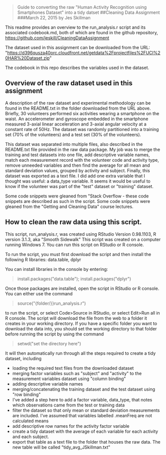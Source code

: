 > Guide to converting the raw "Human Activity Recognition using Smartphones Dataset" into a tidy datset
##Cleaning Data Assignment
###March 22, 2015
by Jes Skillman

This readme provides an overview to the run_analysis.r script and its associated codebook.md, both of which are found in the github repository,
https://github.com/jeskill/CleaningDataAssignment

The dataset used in this assignment can be downloaded from the URL:
"https://d396qusza40orc.cloudfront.net/getdata%2Fprojectfiles%2FUCI%20HAR%20Dataset.zip"

The codebook in this repo describes the variables used in the dataset. 

## Overview of the raw dataset used in this assignment
A description of the raw dataset and experimental methodology can be found in the README.txt in the folder downloaded from the URL above. 
Briefly, 30 volunteers performed six activities wearing a smartphone on the waist. An accelerometer and gyroscope embedded in the smartphone
measured 3-axial linear acceleration and 3-axial angular velocity at a constant rate of 50Hz. The dataset was randomly partitioned 
into a training set (70% of the volunteers) and a test set (30% of the volunteers). 

This dataset was separated into multiple files, also described in the README.txt file provided in the raw data package. My job was to
merge the training and test datasets into one file, add descriptive variable names, match each measurement record with the volunteer code and
activity type, remove unneeded variables and then find the average for all mean and standard deviation values, grouped by activity and subject. 
Finally, this dataset was exported as a text file. I did add one extra variable that I thought was useful: a data_type variable. It seems it 
would be useful to know if the volunteer was part of the "test" dataset or "training" dataset. 

Some code snippets were gleaned from "Stack Overflow - these code snippets are described as such in the script.
Some code snippets were gleaned from the "Getting and Cleaning Data" course lectures. 

## How to clean the raw data using this script.
This script, run_analysis.r, was created using RStudio Version 0.98.1103, R version 3.1.3, aka "Smooth Sidewalk"
This script was created on a computer running Windows 7. 
You can run this script on RStudio or R console.

To run the script, you must first download the script and then install the following R libraries: data.table, dplyr

You can install libraries in the console by entering: 
 >install.packages("data.table"); install.packages("dplyr") 

Once those packages are installed, open the script in RStudio or R console.
You can either use the command  
>source("{folder/}}run_analysis.r") 

to run the script, or select Code>Source in RStudio, or select Edit>Run all in R console.
The script will download the file from the web to a folder it creates in your working directory. 
If you have a specific folder you want to download the data into, you should set the 
working directory to that folder before running the script by using the command

>setwd("set the directory here")

It will then automatically run through all the steps required to create a tidy dataset, including
- loading the required text files from the downloaded dataset
- merging factor variables such as "subject" and "activity" to the measurement variables dataset using "column binding"
- adding descriptive variable names
- merging/concatenating the training dataset and the test dataset using "row binding"
- I've added a step here to add a factor variable, data_type, that notes which observations came from the test or training data
- filter the dataset so that only mean or standard deviation measurements are included. I've assumed that variables labelled .meanFreq are not calculated means
- add descriptive row names for the activity factor variable
- create a tidy dataset with the average of each variable for each activity and each subject. 
- export that table as a text file to the folder that houses the raw data. The new table will be called
"tidy_avg_JSkillman.txt"

